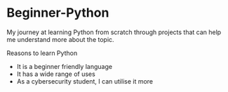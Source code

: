 # Beginner-Python
My journey at learning Python from scratch through projects that can help me understand more about the topic. 

Reasons to learn Python 
- It is a beginner friendly language
- It has a wide range of uses
- As a cybersecurity student, I can utilise it more
